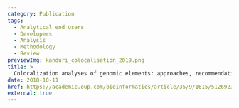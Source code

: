 ```yaml
---
category: Publication
tags:
  - Analytical end users
  - Developers
  - Analysis
  - Methodology
  - Review
previewImg: kanduri_colocalisation_2019.png
title: >
  Colocalization analyses of genomic elements: approaches, recommendations and challenges
date: 2018-10-11
href: https://academic.oup.com/bioinformatics/article/35/9/1615/5126923
external: true
---
```

